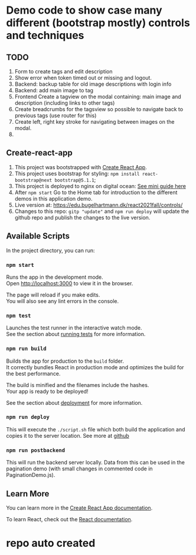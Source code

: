 # Demo code to show case many different (bootstrap mostly) controls and techniques

## TODO
1. Form to create tags and edit description
3. Show error when token timed out or missing and logout.
4. Backend: backup table for old image descriptions with login info
5. Backend: add main image to tag
6. Frontend Create a tagview on the modal containing: main image and description (including links to other tags)
7. Create breadcrumbs for the tagsview so possible to navigate back to previous tags (use router for this)
8. Create left, right key stroke for navigating between images on the modal.
9. 



## Create-react-app
1. This project was bootstrapped with [Create React App](https://github.com/facebook/create-react-app).
2. This project uses bootstrap for styling: `npm install react-bootstrap@next bootstrap@5.1.1`;
3. This project is deployed to nginx on digital ocean: [See mini guide here](https://github.com/HartmannDemoCode/pages/blob/master/react/deploy_react_router.md)
4. After `npm start` Go to the Home tab for introduction to the different demos in this application demo.
5. Live version at: https://edu.bugelhartmann.dk/react2021fall/controls/
6. Changes to this repo: `gitp "update"` and `npm run deploy` will update the github repo and publish the changes to the live version.


## Available Scripts

In the project directory, you can run:

### `npm start`

Runs the app in the development mode.\
Open [http://localhost:3000](http://localhost:3000) to view it in the browser.

The page will reload if you make edits.\
You will also see any lint errors in the console.

### `npm test`

Launches the test runner in the interactive watch mode.\
See the section about [running tests](https://facebook.github.io/create-react-app/docs/running-tests) for more information.

### `npm run build`

Builds the app for production to the `build` folder.\
It correctly bundles React in production mode and optimizes the build for the best performance.

The build is minified and the filenames include the hashes.\
Your app is ready to be deployed!

See the section about [deployment](https://facebook.github.io/create-react-app/docs/deployment) for more information.


### `npm run deploy`
This will execute the `./script.sh` file which both build the application and copies it to the server location. See more at [github](https://github.com/HartmannDemoCode/pages/blob/master/react/deploy_react_router.md)

### `npm run postbackend`
This will run the backend server locally. Data from this can be used in the pagination demo (with small changes in commented code in PaginationDemo.js).


## Learn More

You can learn more in the [Create React App documentation](https://facebook.github.io/create-react-app/docs/getting-started).

To learn React, check out the [React documentation](https://reactjs.org/).

# repo auto created

